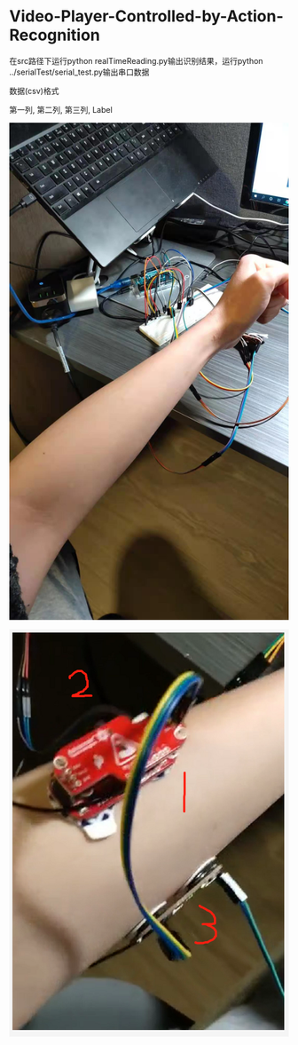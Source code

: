 # Video-Player-Controlled-by-Action-Recognition

 在src路径下运行python realTimeReading.py输出识别结果，运行python ../serialTest/serial_test.py输出串口数据





数据(csv)格式

第一列, 第二列, 第三列, Label

![image](https://github.com/Diregie-J/Video-Player-Controlled-by-Action-Recognition/blob/main/IMG/rec1.jpg)



![image](https://github.com/Diregie-J/Video-Player-Controlled-by-Action-Recognition/blob/main/IMG/rec2.png)





